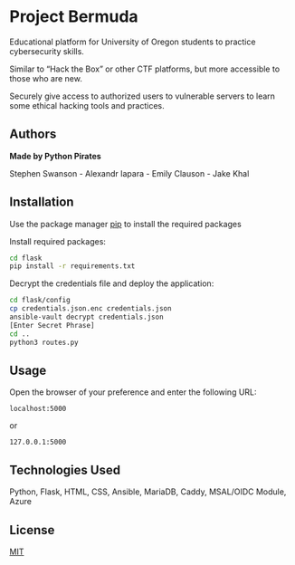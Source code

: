 # Project Bermuda

Educational platform for University of Oregon students to practice cybersecurity skills.

Similar to “Hack the Box” or other CTF platforms, but more accessible to those who are new.

Securely give access to authorized users to vulnerable servers to learn some ethical hacking tools and practices.

## Authors 
**Made by Python Pirates**

Stephen Swanson - Alexandr Iapara - Emily Clauson - Jake Khal


## Installation

Use the package manager [pip](https://pip.pypa.io/en/stable/) to install the required packages

Install required packages:
```bash
cd flask
pip install -r requirements.txt
```
Decrypt the credentials file and deploy the application:
```bash
cd flask/config
cp credentials.json.enc credentials.json
ansible-vault decrypt credentials.json
[Enter Secret Phrase]
cd ..
python3 routes.py
```
## Usage
Open the browser of your preference and enter the following URL:
```
localhost:5000
```
or
```
127.0.0.1:5000
```

## Technologies Used
Python, Flask, HTML, CSS, Ansible, MariaDB, Caddy, MSAL/OIDC Module, Azure


## License

[MIT](https://choosealicense.com/licenses/mit/)